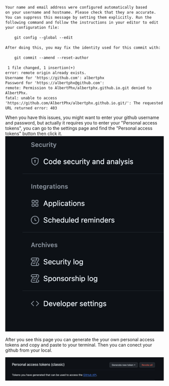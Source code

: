 ```
Your name and email address were configured automatically based
on your username and hostname. Please check that they are accurate.
You can suppress this message by setting them explicitly. Run the
following command and follow the instructions in your editor to edit
your configuration file:

    git config --global --edit

After doing this, you may fix the identity used for this commit with:

    git commit --amend --reset-author

 1 file changed, 1 insertion(+)
error: remote origin already exists.
Username for 'https://github.com': albertphx
Password for 'https://albertphx@github.com':
remote: Permission to AlbertPhx/albertphx.github.io.git denied to AlbertPhx.
fatal: unable to access 'https://github.com/AlbertPhx/albertphx.github.io.git/': The requested URL returned error: 403
```

When you have this issues, you might want to enter your github username and password, but actually it requires you to enter your "Personal access tokens", you can go to the settings page and find the "Personal access tokens" button then click it.
![alt text](image.png)

After you see this page you can generate the your own personal access tokens and copy and paste to your terminal. Then you can conect your github from your local.

![alt text](image2.png)
